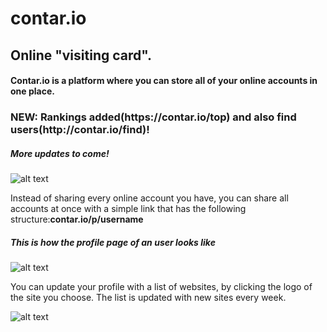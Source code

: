 # contar.io
<h2>Online "visiting card".</h2>
<h4>Contar.io is a platform where you can store all of your online accounts in one place.</h4>
<h3><b>NEW: Rankings added(https://contar.io/top) and also find users(http://contar.io/find)!</b></h3>
<h5>More updates to come!</h5>

![alt text](https://i.imgur.com/AHVBfex.png)

Instead of sharing every online account you have, you can share all accounts at once with a simple link that has the following structure:<b>contar.io/p/username</b>
<h5>This is how the profile page of an user looks like</h5>

![alt text](https://i.imgur.com/mW2uU2X.png)

You can update your profile with a list of websites, by clicking the logo of the site you choose. The list is updated with new sites every week.

![alt text](https://i.imgur.com/5H5AADn.png)
